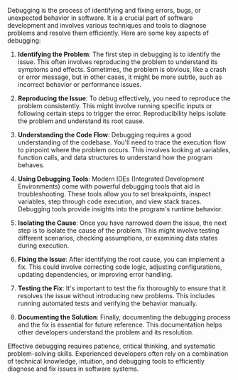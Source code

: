 Debugging is the process of identifying and fixing errors, bugs, or unexpected behavior in software. It is a crucial part of software development and involves various techniques and tools to diagnose problems and resolve them efficiently. Here are some key aspects of debugging:

1. **Identifying the Problem**: The first step in debugging is to identify the issue. This often involves reproducing the problem to understand its symptoms and effects. Sometimes, the problem is obvious, like a crash or error message, but in other cases, it might be more subtle, such as incorrect behavior or performance issues.

2. **Reproducing the Issue**: To debug effectively, you need to reproduce the problem consistently. This might involve running specific inputs or following certain steps to trigger the error. Reproducibility helps isolate the problem and understand its root cause.

3. **Understanding the Code Flow**: Debugging requires a good understanding of the codebase. You'll need to trace the execution flow to pinpoint where the problem occurs. This involves looking at variables, function calls, and data structures to understand how the program behaves.

4. **Using Debugging Tools**: Modern IDEs (Integrated Development Environments) come with powerful debugging tools that aid in troubleshooting. These tools allow you to set breakpoints, inspect variables, step through code execution, and view stack traces. Debugging tools provide insights into the program's runtime behavior.

5. **Isolating the Cause**: Once you have narrowed down the issue, the next step is to isolate the cause of the problem. This might involve testing different scenarios, checking assumptions, or examining data states during execution.

6. **Fixing the Issue**: After identifying the root cause, you can implement a fix. This could involve correcting code logic, adjusting configurations, updating dependencies, or improving error handling.

7. **Testing the Fix**: It's important to test the fix thoroughly to ensure that it resolves the issue without introducing new problems. This includes running automated tests and verifying the behavior manually.

8. **Documenting the Solution**: Finally, documenting the debugging process and the fix is essential for future reference. This documentation helps other developers understand the problem and its resolution.

Effective debugging requires patience, critical thinking, and systematic problem-solving skills. Experienced developers often rely on a combination of technical knowledge, intuition, and debugging tools to efficiently diagnose and fix issues in software systems.
